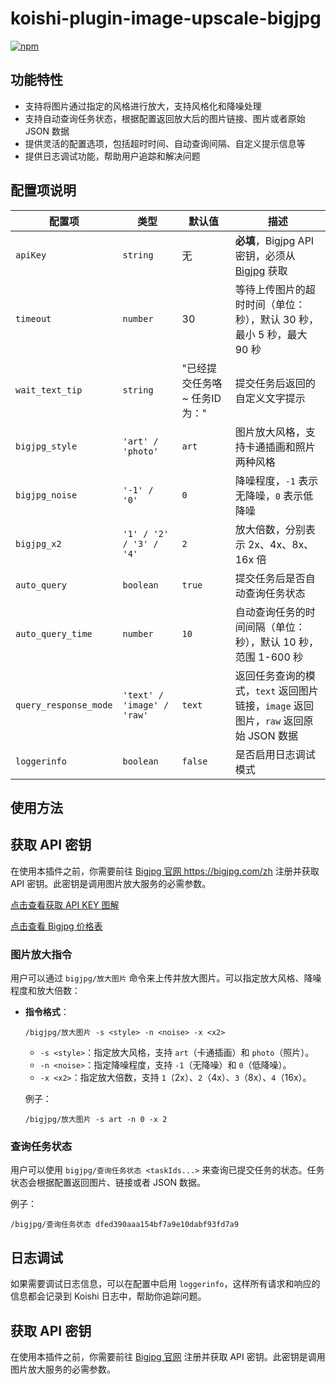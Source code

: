 # koishi-plugin-image-upscale-bigjpg

[![npm](https://img.shields.io/npm/v/koishi-plugin-image-upscale-bigjpg?style=flat-square)](https://www.npmjs.com/package/koishi-plugin-image-upscale-bigjpg)



## 功能特性

- 支持将图片通过指定的风格进行放大，支持风格化和降噪处理
- 支持自动查询任务状态，根据配置返回放大后的图片链接、图片或者原始 JSON 数据
- 提供灵活的配置选项，包括超时时间、自动查询间隔、自定义提示信息等
- 提供日志调试功能，帮助用户追踪和解决问题

## 配置项说明

| 配置项                | 类型                       | 默认值                        | 描述                                                                                |
| --------------------- | -------------------------- | ----------------------------- | ----------------------------------------------------------------------------------- |
| `apiKey`              | `string`                   | 无                            | **必填**，Bigjpg API 密钥，必须从 [Bigjpg](https://bigjpg.com/zh) 获取              |
| `timeout`             | `number`                   | 30                            | 等待上传图片的超时时间（单位：秒），默认 30 秒，最小 5 秒，最大 90 秒               |
| `wait_text_tip`       | `string`                   | "已经提交任务咯\~ 任务ID为：" | 提交任务后返回的自定义文字提示                                                      |
| `bigjpg_style`        | `'art' / 'photo'`          | `art`                         | 图片放大风格，支持卡通插画和照片两种风格                                            |
| `bigjpg_noise`        | `'-1' / '0'`               | `0`                           | 降噪程度，`-1` 表示无降噪，`0` 表示低降噪                                           |
| `bigjpg_x2`           | `'1' / '2' / '3' / '4'`    | `2`                           | 放大倍数，分别表示 2x、4x、8x、16x 倍                                               |
| `auto_query`          | `boolean`                  | `true`                        | 提交任务后是否自动查询任务状态                                                      |
| `auto_query_time`     | `number`                   | `10`                          | 自动查询任务的时间间隔（单位：秒），默认 10 秒，范围 1-600 秒                       |
| `query_response_mode` | `'text' / 'image' / 'raw'` | `text`                        | 返回任务查询的模式，`text` 返回图片链接，`image` 返回图片，`raw` 返回原始 JSON 数据 |
| `loggerinfo`          | `boolean`                  | `false`                       | 是否启用日志调试模式                                                                |

## 使用方法

<h2>获取 API 密钥</h2>
<p>在使用本插件之前，你需要前往 <a href="https://bigjpg.com/zh" target="_blank">Bigjpg 官网 https://bigjpg.com/zh</a> 注册并获取 API 密钥。此密钥是调用图片放大服务的必需参数。</p>
<p><a href="https://i0.hdslb.com/bfs/article/e2de1d0d0dea0c9b9ab4a1507202841a312276085.png" target="_blank">点击查看获取 API KEY 图解</a></p>

<p><a href="https://i0.hdslb.com/bfs/article/ea2d3a1aa6a060eb5981ea8b7416e899312276085.png" target="_blank">点击查看 Bigjpg 价格表</a></p>


### 图片放大指令

用户可以通过 `bigjpg/放大图片` 命令来上传并放大图片。可以指定放大风格、降噪程度和放大倍数：

- **指令格式**：
  ```
  /bigjpg/放大图片 -s <style> -n <noise> -x <x2>
  ```

  - `-s <style>`：指定放大风格，支持 `art`（卡通插画）和 `photo`（照片）。
  - `-n <noise>`：指定降噪程度，支持 `-1`（无降噪）和 `0`（低降噪）。
  - `-x <x2>`：指定放大倍数，支持 `1`（2x）、`2`（4x）、`3`（8x）、`4`（16x）。

  例子：
  ```
  /bigjpg/放大图片 -s art -n 0 -x 2
  ```

### 查询任务状态

用户可以使用 `bigjpg/查询任务状态 <taskIds...>` 来查询已提交任务的状态。任务状态会根据配置返回图片、链接或者 JSON 数据。

例子：
```
/bigjpg/查询任务状态 dfed390aaa154bf7a9e10dabf93fd7a9
```

## 日志调试

如果需要调试日志信息，可以在配置中启用 `loggerinfo`，这样所有请求和响应的信息都会记录到 Koishi 日志中，帮助你追踪问题。

## 获取 API 密钥

在使用本插件之前，你需要前往 [Bigjpg 官网](https://bigjpg.com/zh) 注册并获取 API 密钥。此密钥是调用图片放大服务的必需参数。